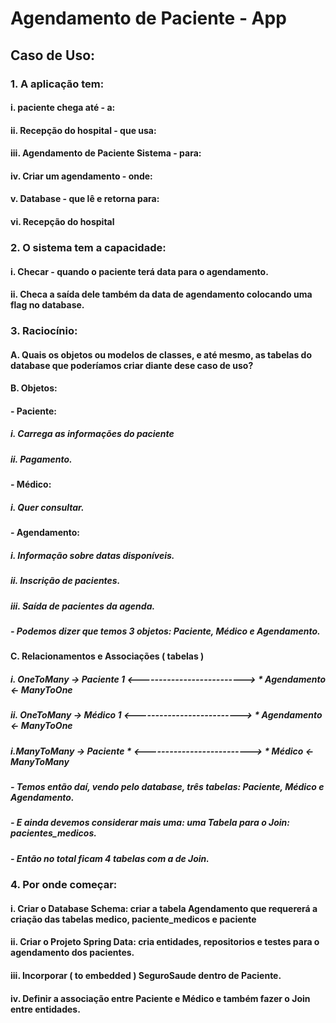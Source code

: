 # Agendamento de Paciente - App
## Caso de Uso:
### 1. A aplicação tem:
#### i. paciente chega até - a:
#### ii. Recepção do hospital - que usa:
#### iii. Agendamento de Paciente Sistema - para:
#### iv. Criar um agendamento - onde:
#### v. Database - que lê e retorna para:
#### vi. Recepção do hospital
### 2. O sistema tem a capacidade:
#### i. Checar - quando o paciente terá data para o agendamento.
#### ii. Checa a saída dele também da data de agendamento colocando uma flag no database.
### 3. Raciocínio:
#### A. Quais os objetos ou modelos de classes, e até mesmo, as tabelas do database que poderíamos criar diante dese caso de uso?
#### B. Objetos:
#### - Paciente:
##### i. Carrega as informações do paciente
##### ii. Pagamento. 
#### - Médico:
##### i. Quer consultar.
#### - Agendamento:
##### i. Informação sobre datas disponíveis.
##### ii. Inscrição de pacientes.
##### iii. Saída de pacientes da agenda.
##### - Podemos dizer que temos 3 objetos: Paciente, Médico e Agendamento.
#### C. Relacionamentos e Associações ( tabelas )
##### i. OneToMany -> Paciente 1 <--------------------------> * Agendamento <- ManyToOne
##### ii. OneToMany -> Médico 1 <--------------------------> * Agendamento <- ManyToOne
##### i.ManyToMany -> Paciente * <--------------------------> * Médico <- ManyToMany
##### - Temos então daí, vendo pelo database, três tabelas: Paciente, Médico e Agendamento.
##### - E ainda devemos considerar mais uma: uma Tabela para o Join: pacientes_medicos.
##### - Então no total ficam 4 tabelas com a de Join.
### 4. Por onde começar:
#### i. Criar o Database Schema: criar a tabela Agendamento que requererá a criação das tabelas medico, paciente_medicos e paciente
#### ii. Criar o Projeto Spring Data: cria entidades, repositorios e testes para o agendamento dos pacientes.
#### iii. Incorporar ( to embedded ) SeguroSaude dentro de Paciente.
#### iv. Definir a associação entre Paciente e Médico e também fazer o Join entre entidades.
